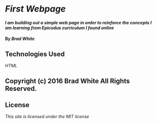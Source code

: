 # _First Webpage_

#### _I am building out a simple web page in order to reinforce the concepts I am learning from Epicodus curriculum I found online_

#### By _**Brad White**_

## Technologies Used
_HTML_

## Copyright (c) 2016 Brad White All Rights Reserved.

## License
*This site is licensed under the MIT license*
